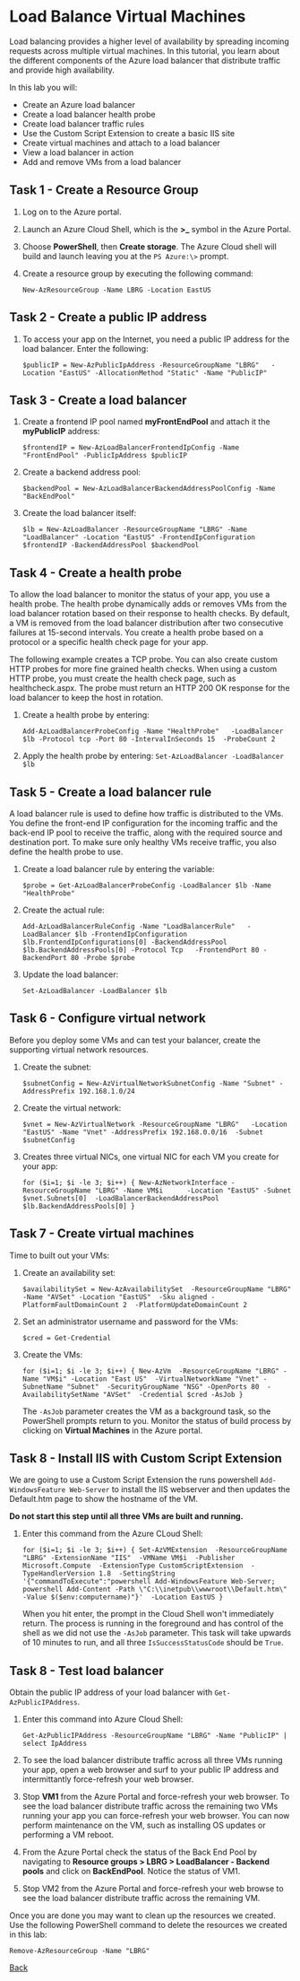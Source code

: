# Load Balance Virtual Machines 
Load balancing provides a higher level of availability by spreading incoming requests across multiple virtual machines. In this tutorial, you learn about the different components of the Azure load balancer that distribute traffic and provide high availability.

In this lab you will:
* Create an Azure load balancer
* Create a load balancer health probe
* Create load balancer traffic rules
* Use the Custom Script Extension to create a basic IIS site
* Create virtual machines and attach to a load balancer
* View a load balancer in action
* Add and remove VMs from a load balancer

## Task 1 - Create a Resource Group
1. Log on to the Azure portal.
2. Launch an Azure Cloud Shell, which is the **>_** symbol in the Azure Portal.
3. Choose **PowerShell**, then **Create storage**.  The Azure Cloud shell will build and launch leaving you at the `PS Azure:\>` prompt.
4. Create a resource group by executing the following command:

    `New-AzResourceGroup -Name LBRG -Location EastUS`

## Task 2 - Create a public IP address
1. To access your app on the Internet, you need a public IP address for the load balancer.  Enter the following:

    `$publicIP = New-AzPublicIpAddress -ResourceGroupName "LBRG"   -Location "EastUS" -AllocationMethod "Static" -Name "PublicIP" `

## Task 3 - Create a load balancer
1. Create a frontend IP pool named **myFrontEndPool** and attach it  the **myPublicIP** address:

    `$frontendIP = New-AzLoadBalancerFrontendIpConfig -Name "FrontEndPool" -PublicIpAddress $publicIP`

2. Create a backend address pool:

    `$backendPool = New-AzLoadBalancerBackendAddressPoolConfig -Name "BackEndPool"`

3. Create the load balancer itself:

    `$lb = New-AzLoadBalancer -ResourceGroupName "LBRG" -Name "LoadBalancer" -Location "EastUS" -FrontendIpConfiguration $frontendIP -BackendAddressPool $backendPool`

## Task 4 - Create a health probe
To allow the load balancer to monitor the status of your app, you use a health probe. The health probe dynamically adds or removes VMs from the load balancer rotation based on their response to health checks. By default, a VM is removed from the load balancer distribution after two consecutive failures at 15-second intervals. You create a health probe based on a protocol or a specific health check page for your app.

The following example creates a TCP probe. You can also create custom HTTP probes for more fine grained health checks. When using a custom HTTP probe, you must create the health check page, such as healthcheck.aspx. The probe must return an HTTP 200 OK response for the load balancer to keep the host in rotation.

1. Create a health probe by entering:

    `Add-AzLoadBalancerProbeConfig -Name "HealthProbe"   -LoadBalancer $lb -Protocol tcp -Port 80 -IntervalInSeconds 15 
  -ProbeCount 2`

  2. Apply the health probe by entering:
    `Set-AzLoadBalancer -LoadBalancer $lb`

## Task 5 - Create a load balancer rule
A load balancer rule is used to define how traffic is distributed to the VMs. You define the front-end IP configuration for the incoming traffic and the back-end IP pool to receive the traffic, along with the required source and destination port. To make sure only healthy VMs receive traffic, you also define the health probe to use.

1. Create a load balancer rule by entering the variable:

    `$probe = Get-AzLoadBalancerProbeConfig -LoadBalancer $lb -Name "HealthProbe"`

2. Create the actual rule:

    `Add-AzLoadBalancerRuleConfig -Name "LoadBalancerRule"   -LoadBalancer $lb -FrontendIpConfiguration $lb.FrontendIpConfigurations[0] -BackendAddressPool $lb.BackendAddressPools[0] -Protocol Tcp   -FrontendPort 80 -BackendPort 80 -Probe $probe`

3. Update the load balancer:

    `Set-AzLoadBalancer -LoadBalancer $lb`

## Task 6 - Configure virtual network
Before you deploy some VMs and can test your balancer, create the supporting virtual network resources.

1. Create the subnet:

    `$subnetConfig = New-AzVirtualNetworkSubnetConfig -Name "Subnet" -AddressPrefix 192.168.1.0/24`

2. Create the virtual network:

    `$vnet = New-AzVirtualNetwork -ResourceGroupName "LBRG"   -Location "EastUS" -Name "Vnet" -AddressPrefix 192.168.0.0/16 
  -Subnet $subnetConfig`

3. Creates three virtual NICs, one virtual NIC for each VM you create for your app:

    `for ($i=1; $i -le 3; $i++)
{
   New-AzNetworkInterface -ResourceGroupName "LBRG" -Name VM$i      -Location "EastUS" -Subnet $vnet.Subnets[0] 
     -LoadBalancerBackendAddressPool $lb.BackendAddressPools[0]
}`

## Task 7 - Create virtual machines
Time to built out  your VMs:
1. Create an availability set:

    `$availabilitySet = New-AzAvailabilitySet 
  -ResourceGroupName "LBRG" -Name "AVSet" -Location "EastUS" 
  -Sku aligned -PlatformFaultDomainCount 2 
  -PlatformUpdateDomainCount 2`

2. Set an administrator username and password for the VMs:

    `$cred = Get-Credential`


3. Create the VMs:

    `for ($i=1; $i -le 3; $i++)
{
    New-AzVm 
        -ResourceGroupName "LBRG" -Name "VM$i" -Location "East US" 
        -VirtualNetworkName "Vnet" -SubnetName "Subnet" 
        -SecurityGroupName "NSG" -OpenPorts 80 
        -AvailabilitySetName "AVSet" 
        -Credential $cred -AsJob
}`

    The `-AsJob` parameter creates the VM as a background task, so the PowerShell prompts return to you. Monitor the status of build process by clicking on **Virtual Machines** in the Azure portal.

## Task 8 - Install IIS with Custom Script Extension
We are going to use a Custom Script Extension the runs powershell `Add-WindowsFeature Web-Server` to install the IIS webserver and then updates the Default.htm page to show the hostname of the VM.  

**Do not start this step until all three VMs are built and running.**
1. Enter this command from the Azure CLoud Shell:

    `for ($i=1; $i -le 3; $i++)
{
   Set-AzVMExtension 
     -ResourceGroupName "LBRG" -ExtensionName "IIS" 
     -VMName VM$i 
     -Publisher Microsoft.Compute 
     -ExtensionType CustomScriptExtension 
     -TypeHandlerVersion 1.8 
     -SettingString '{"commandToExecute":"powershell Add-WindowsFeature Web-Server; powershell Add-Content -Path \"C:\\inetpub\\wwwroot\\Default.htm\" -Value $($env:computername)"}' 
     -Location EastUS
}`

    When you hit enter, the prompt in the Cloud Shell won't immediately return.  The process is running in the foreground and has control of the shell as we did not use the `-AsJob` parameter.  This task will take upwards of 10 minutes to run, and all three `IsSuccessStatusCode` should be `True`.

## Task 8 - Test load balancer
Obtain the public IP address of your load balancer with `Get-AzPublicIPAddress`. 

1. Enter this command into Azure Cloud Shell:

    `Get-AzPublicIPAddress -ResourceGroupName "LBRG" -Name "PublicIP" | select IpAddress`

2. To see the load balancer distribute traffic across all three VMs running your app, open a web browser and surf to your public IP address and intermittantly force-refresh your web browser.
3. Stop **VM1** from the Azure Portal and force-refresh your web browser. To see the load balancer distribute traffic across the remaining two VMs running your app you can force-refresh your web browser. You can now perform maintenance on the VM, such as installing OS updates or performing a VM reboot.
4. From the Azure Portal check the status of the Back End Pool by navigating to **Resource groups > LBRG > LoadBalancer - Backend pools** and click on  **BackEndPool**. Notice the status of VM1.
5. Stop VM2 from the Azure Portal and force-refresh your web browse to see the load balancer distribute traffic across the remaining VM.

Once you are done you may want to clean up the resources we created.  Use the following PowerShell command to delete the resources we created in this lab:

`Remove-AzResourceGroup -Name "LBRG"`



[Back](../)